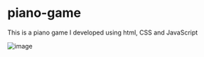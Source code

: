 # piano-game
This is a piano game I developed using html, CSS and JavaScript

![image](https://github.com/user-attachments/assets/dc6b9b2e-5f46-43b5-916a-08666c0a976c)
